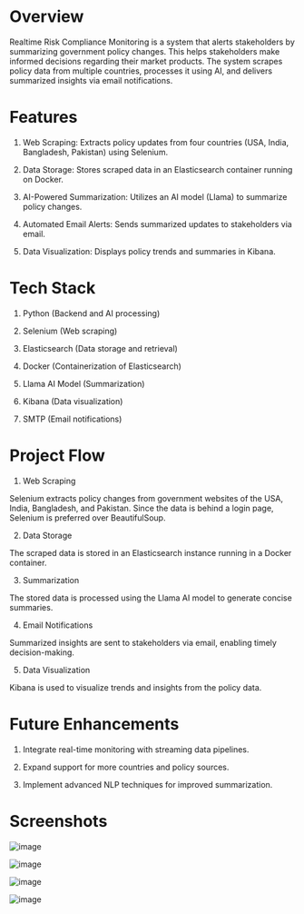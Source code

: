 # Overview
Realtime Risk Compliance Monitoring is a system that alerts stakeholders by summarizing government policy changes. This helps stakeholders make informed decisions regarding their market products. The system scrapes policy data from multiple countries, processes it using AI, and delivers summarized insights via email notifications.
# Features
1) Web Scraping: Extracts policy updates from four countries (USA, India, Bangladesh, Pakistan) using Selenium.

2) Data Storage: Stores scraped data in an Elasticsearch container running on Docker.

3) AI-Powered Summarization: Utilizes an AI model (Llama) to summarize policy changes.

4) Automated Email Alerts: Sends summarized updates to stakeholders via email.

5) Data Visualization: Displays policy trends and summaries in Kibana.

# Tech Stack
1) Python (Backend and AI processing)

2) Selenium (Web scraping)

3) Elasticsearch (Data storage and retrieval)

4) Docker (Containerization of Elasticsearch)

5) Llama AI Model (Summarization)

6) Kibana (Data visualization)

7) SMTP (Email notifications)

# Project Flow
1) Web Scraping

Selenium extracts policy changes from government websites of the USA, India, Bangladesh, and Pakistan. Since the data is behind a login page, Selenium is preferred over BeautifulSoup.

2) Data Storage

The scraped data is stored in an Elasticsearch instance running in a Docker container.

3) Summarization

The stored data is processed using the Llama AI model to generate concise summaries.

4) Email Notifications

Summarized insights are sent to stakeholders via email, enabling timely decision-making.

5) Data Visualization

Kibana is used to visualize trends and insights from the policy data.

# Future Enhancements
1) Integrate real-time monitoring with streaming data pipelines.

2) Expand support for more countries and policy sources.

3) Implement advanced NLP techniques for improved summarization.

# Screenshots

![image](https://github.com/user-attachments/assets/c46d789f-9aff-4a62-909a-fb996b6d34eb)

![image](https://github.com/user-attachments/assets/d236e85f-f8e9-48d2-8894-7c59537e3a94)

![image](https://github.com/user-attachments/assets/e6320d93-e72c-42fa-9edd-73779d8010af) 

![image](https://github.com/user-attachments/assets/f5608679-2920-4ad4-926b-d97bc40373b5)



